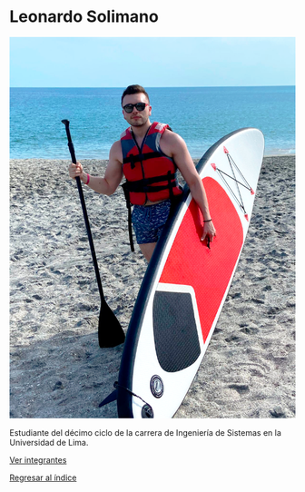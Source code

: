 # Leonardo Solimano

![Leonardo Solimano](solimano.png)

Estudiante del décimo ciclo de la carrera de Ingeniería de Sistemas en la Universidad de Lima.

[Ver integrantes](../integrantes.md)

[Regresar al índice](../../proyecto.md)

